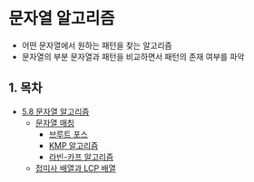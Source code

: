 # 문자열 알고리즘
- 어떤 문자열에서 원하는 패턴을 찾는 알고리즘
- 문자열의 부분 문자열과 패턴을 비교하면서 패턴의 존재 여부를 파악

## 1. 목차
  - [5.8 문자열 알고리즘]()
    - [문자열 매칭]()
      - [브루트 포스]()
      - [KMP 알고리즘]()
      - [라빈-카프 알고리즘]()
    - [접미사 배열과 LCP 배열]()

